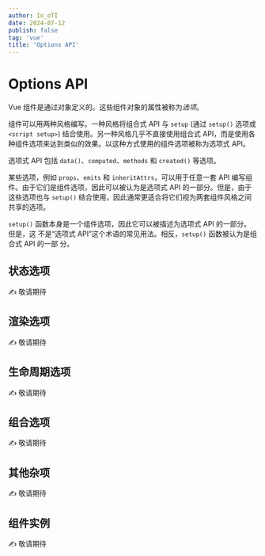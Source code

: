 ```yaml
---
author: Io_oTI
date: 2024-07-12
publish: false
tag: 'vue'
title: 'Options API'
---
```


# Options API

Vue 组件是通过对象定义的。这些组件对象的属性被称为*选项*。

组件可以用两种风格编写。一种风格将组合式 API 与 `setup` (通过 `setup()` 选项或 `<script setup>`) 结合使用。另一种风格几乎不直接使用组合式 API，而是使用各种组件选项来达到类似的效果。以这种方式使用的组件选项被称为选项式 API。

选项式 API 包括 `data()`、`computed`、`methods` 和 `created()` 等选项。

某些选项，例如 `props`、`emits` 和 `inheritAttrs`，可以用于任意一套 API 编写组件。由于它们是组件选项，因此可以被认为是选项式 API 的一部分。但是，由于这些选项也与 `setup()` 结合使用，因此通常更适合将它们视为两套组件风格之间共享的选项。

`setup()` 函数本身是一个组件选项，因此它可以被描述为选项式 API 的一部分。但是，这
不是“选项式 API”这个术语的常见用法。相反，`setup()` 函数被认为是组合式 API 的一部
分。

## 状态选项

✍ 敬请期待

## 渲染选项

✍ 敬请期待

## 生命周期选项

✍ 敬请期待

## 组合选项

✍ 敬请期待

## 其他杂项

✍ 敬请期待

## 组件实例

✍ 敬请期待
